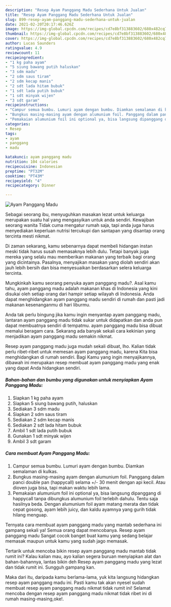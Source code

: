 ```yaml
---
description: "Resep Ayam Panggang Madu Sederhana Untuk Jualan"
title: "Resep Ayam Panggang Madu Sederhana Untuk Jualan"
slug: 899-resep-ayam-panggang-madu-sederhana-untuk-jualan
date: 2021-02-20T20:17:46.626Z
image: https://img-global.cpcdn.com/recipes/cd7e8bf313883602/680x482cq70/ayam-panggang-madu-foto-resep-utama.jpg
thumbnail: https://img-global.cpcdn.com/recipes/cd7e8bf313883602/680x482cq70/ayam-panggang-madu-foto-resep-utama.jpg
cover: https://img-global.cpcdn.com/recipes/cd7e8bf313883602/680x482cq70/ayam-panggang-madu-foto-resep-utama.jpg
author: Lucas Saunders
ratingvalue: 4.9
reviewcount: 11
recipeingredient:
- "1 kg paha ayam"
- "5 siung bawang putih haluskan"
- "3 sdm madu"
- "2 sdm saus tiram"
- "2 sdm kecap manis"
- "2 sdt lada hitam bubuk"
- "1 sdt lada putih bubuk"
- "1 sdt minyak wijen"
- "3 sdt garam"
recipeinstructions:
- "Campur semua bumbu. Lumuri ayam dengan bumbu. Diamkan semalaman di kulkas."
- "Bungkus masing-masing ayam dengan alumunium foil. Panggang dalam panci double pan (happycall) selama +/- 30 menit dengan api kecil. Atau dioven juga bisa, tapi makan waktu lebih lama."
- "Pemakaian alumunium foil ini optional ya, bisa langsung dipanggang di happycall tanpa dibungkus alumunium foil terlebih dahulu. Tentu saja hasilnya beda. Dengan alumunium foil ayam matang merata dan tidak cepat gosong, ayam lebih juicy, dan kaldu ayamnya yang gurih tidak hilang menguap."
categories:
- Resep
tags:
- ayam
- panggang
- madu

katakunci: ayam panggang madu 
nutrition: 104 calories
recipecuisine: Indonesian
preptime: "PT32M"
cooktime: "PT43M"
recipeyield: "4"
recipecategory: Dinner

---
```



![Ayam Panggang Madu](https://img-global.cpcdn.com/recipes/cd7e8bf313883602/680x482cq70/ayam-panggang-madu-foto-resep-utama.jpg)

Sebagai seorang ibu, menyuguhkan masakan lezat untuk keluarga merupakan suatu hal yang mengasyikan untuk anda sendiri. Kewajiban seorang  wanita Tidak cuma mengatur rumah saja, tapi anda juga harus menyediakan keperluan nutrisi tercukupi dan santapan yang disantap orang tercinta mesti nikmat.

Di zaman  sekarang, kamu sebenarnya dapat membeli hidangan instan meski tidak harus susah memasaknya lebih dulu. Tetapi banyak juga mereka yang selalu mau memberikan makanan yang terbaik bagi orang yang dicintainya. Pasalnya, menyajikan masakan yang diolah sendiri akan jauh lebih bersih dan bisa menyesuaikan berdasarkan selera keluarga tercinta. 



Mungkinkah kamu seorang penyuka ayam panggang madu?. Asal kamu tahu, ayam panggang madu adalah makanan khas di Indonesia yang kini disukai oleh setiap orang dari hampir setiap wilayah di Indonesia. Anda dapat menghidangkan ayam panggang madu sendiri di rumah dan pasti jadi makanan kesenanganmu di hari liburmu.

Anda tak perlu bingung jika kamu ingin menyantap ayam panggang madu, lantaran ayam panggang madu tidak sukar untuk didapatkan dan anda pun dapat membuatnya sendiri di tempatmu. ayam panggang madu bisa dibuat memalui beragam cara. Sekarang ada banyak sekali cara kekinian yang menjadikan ayam panggang madu semakin nikmat.

Resep ayam panggang madu juga mudah sekali dibuat, lho. Kalian tidak perlu ribet-ribet untuk memesan ayam panggang madu, karena Kita bisa menghidangkan di rumah sendiri. Bagi Kamu yang ingin menyajikannya, dibawah ini merupakan resep membuat ayam panggang madu yang enak yang dapat Anda hidangkan sendiri.

<!--inarticleads1-->

##### Bahan-bahan dan bumbu yang digunakan untuk menyiapkan Ayam Panggang Madu:

1. Siapkan 1 kg paha ayam
1. Siapkan 5 siung bawang putih, haluskan
1. Sediakan 3 sdm madu
1. Siapkan 2 sdm saus tiram
1. Sediakan 2 sdm kecap manis
1. Sediakan 2 sdt lada hitam bubuk
1. Ambil 1 sdt lada putih bubuk
1. Gunakan 1 sdt minyak wijen
1. Ambil 3 sdt garam




<!--inarticleads2-->

##### Cara membuat Ayam Panggang Madu:

1. Campur semua bumbu. Lumuri ayam dengan bumbu. Diamkan semalaman di kulkas.
1. Bungkus masing-masing ayam dengan alumunium foil. Panggang dalam panci double pan (happycall) selama +/- 30 menit dengan api kecil. Atau dioven juga bisa, tapi makan waktu lebih lama.
1. Pemakaian alumunium foil ini optional ya, bisa langsung dipanggang di happycall tanpa dibungkus alumunium foil terlebih dahulu. Tentu saja hasilnya beda. Dengan alumunium foil ayam matang merata dan tidak cepat gosong, ayam lebih juicy, dan kaldu ayamnya yang gurih tidak hilang menguap.




Ternyata cara membuat ayam panggang madu yang mantab sederhana ini gampang sekali ya! Semua orang dapat mencobanya. Resep ayam panggang madu Sangat cocok banget buat kamu yang sedang belajar memasak maupun untuk kamu yang sudah jago memasak.

Tertarik untuk mencoba bikin resep ayam panggang madu mantab tidak rumit ini? Kalau kalian mau, ayo kalian segera buruan menyiapkan alat dan bahan-bahannya, lantas bikin deh Resep ayam panggang madu yang lezat dan tidak rumit ini. Sungguh gampang kan. 

Maka dari itu, daripada kamu berlama-lama, yuk kita langsung hidangkan resep ayam panggang madu ini. Pasti kamu tak akan nyesel sudah membuat resep ayam panggang madu nikmat tidak rumit ini! Selamat mencoba dengan resep ayam panggang madu nikmat tidak ribet ini di rumah masing-masing,oke!.


